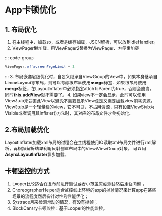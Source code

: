 # App卡顿优化

## 1. 布局优化

1. 在主线程中，加载sp，或者是缓存加载，JSON解析，可以放到IdleHandler。
2. ViewPager懒加载，用ViewPager2替换为ViewPager，方便懒加载

::: code-group
``` java
ViewPager.offscreenPageLimit = 2
```
:::
3. 布局嵌套层级优化时，自定义继承自ViewGroup的View中，如果本身继承自LinearLayout等布局，则可以考虑根布局使用**merge**标签，如果根布局使用**merge**标签，在LayoutInflater中必须指定attchToParent为true，否则会崩溃，同时**this.addView**就不需要了。
4. 如果view不一定会显示，此时可以使用ViewStub来包裹此View以避免不需要显示View但是又需要加载view消耗资源。ViewStub是一个轻量级的view，它不可见，不占用资源，只有设置ViewStub为Visible或者调用其Inflater()方法时，其对应的布局文件才会初始化。

## 2.布局加载优化

LayoutInflater加载xml布局的过程会在主线程使用IO读取xml布局文件进行xml解析，再根据解析结果利用反射创建布局中的View/ViewGroup对象。
可以用**AsyncLayoutInflater**异步加载。

## 卡顿监控的方式

1. Looper比较适合在发布前进行测试或者小范围灰度测试然后定位问题；
2. ChoreographerHelper适合监控线上环境的app的掉帧情况来计算app在某些场景的流畅度然后有针对性的性能优化；
3. Systrace用来检测滑动的情况，有没有掉帧；
4. BlockCanary卡顿监控：基于Looper的性能监控。